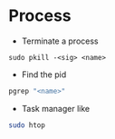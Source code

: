 # Process

* Terminate a process
```
sudo pkill -<sig> <name>
```

* Find the pid

```bash
pgrep "<name>"
```

* Task manager like

```bash
sudo htop
```
